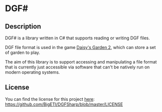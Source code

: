 # DGF#

## Description

DGF# is a library written in C# that supports reading or writing DGF files.

DGF file format is used in the game [Daisy's Garden 2](http://www.ib-burkart.de/games.htm#Games_DaisysGarten), which can store a set of garden to play.

The aim of this library is to support accessing and manipulating a file format that is currently just accessible via software that can't be natively run on modern operating systems.

## License

You can find the license for this project [here](https://github.com/BigETI/DGFSharp/blob/master/LICENSE): https://github.com/BigETI/DGFSharp/blob/master/LICENSE